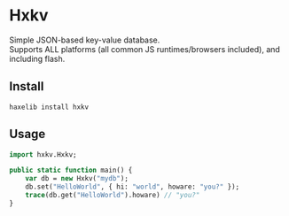# Hxkv

Simple JSON-based key-value database.  
Supports ALL platforms (all common JS runtimes/browsers included), and including flash.

## Install
`haxelib install hxkv`  

## Usage
```haxe
import hxkv.Hxkv;

public static function main() {
    var db = new Hxkv("mydb");
    db.set("HelloWorld", { hi: "world", howare: "you?" });
    trace(db.get("HelloWorld").howare) // "you?"
}
``` 